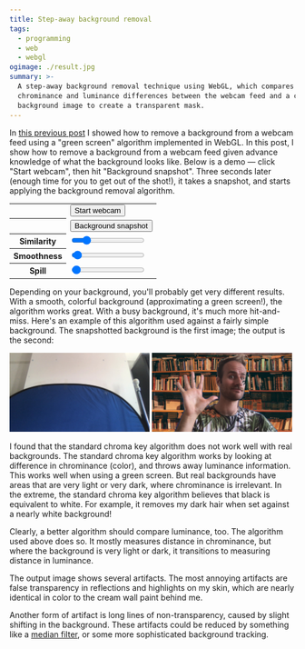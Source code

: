 ```yaml
---
title: Step-away background removal
tags:
  - programming
  - web
  - webgl
ogimage: ./result.jpg
summary: >-
  A step-away background removal technique using WebGL, which compares both
  chrominance and luminance differences between the webcam feed and a captured
  background image to create a transparent mask.
---
```


In [this previous post](/2020/08/11/production-ready-green-screen-in-the-browser/) 
I showed how to remove a background from a webcam feed
using a "green screen" algorithm implemented in WebGL.
In this post, 
I show how to remove a background from a webcam feed
given advance knowledge of what the background looks like.
Below is a demo &mdash;
click "Start webcam",
then hit "Background snapshot".
Three seconds later (enough time for you to get out of the shot!),
it takes a snapshot,
and starts applying the background removal algorithm.

<video id="webcamVideo" style="display: none;"></video>
<canvas id="display" style="background-image: url(./bookshelf.jpg); background-size: cover;  max-width: initial"></canvas>
<table>
  <tbody>
    <tr><th></th><td><button onclick="startWebcam(); this.parentElement.removeChild(this)">Start webcam</button></td></tr>
    <tr><th></th><td><button onclick="backgroundSnapshot()">Background snapshot</button></td></tr>
    <tr><th>Similarity</th><td><input type="range" id="similarity" min="0" max="0.3" step="0.001" value="0.05" /></td></tr>
    <tr><th>Smoothness</th><td><input type="range" id="smoothness" min="0" max="1" step="0.001" value="0.03" /></td></tr>
    <tr><th>Spill</th><td><input type="range" id="spill" min="0" max="10" step="0.001" value="0.1" /></td></tr>
  </tbody>
</table>

Depending on your background,
you'll probably get very different results.
With a smooth, colorful background (approximating a green screen!),
the algorithm works great.
With a busy background,
it's much more hit-and-miss.
Here's an example of this algorithm used against a fairly simple background.
The snapshotted background is the first image; the output is the second:

<div>
  <img style="width: 49%;" src="./background.jpg" />
  <img style="width: 49%;" src="./result.jpg" />
</div>

I found that the standard chroma key algorithm does not work well with real backgrounds.
The standard chroma key algorithm works by looking at difference in chrominance (color),
and throws away luminance information.
This works well when using a green screen.
But real backgrounds have areas that are very light or very dark,
where chrominance is irrelevant.
In the extreme, the standard chroma key algorithm believes that black is equivalent to white.
For example, it removes my dark hair when set against a nearly white background!

Clearly, a better algorithm should compare luminance, too.
The algorithm used above does so.
It mostly measures distance in chrominance,
but where the background is very light or dark,
it transitions to measuring distance in luminance.

The output image shows several artifacts.
The most annoying artifacts are false transparency in reflections and highlights on my skin,
which are nearly identical in color to the cream wall paint behind me.

Another form of artifact is long lines of non-transparency,
caused by slight shifting in the background.
These artifacts could be reduced by something like a [median filter](https://en.wikipedia.org/wiki/Median_filter),
or some more sophisticated background tracking.

<script id="fragment-shader" type="glsl">
  precision mediump float;
  
  uniform sampler2D frame;
  uniform sampler2D background;

  uniform float texWidth;
  uniform float texHeight;

  uniform float similarity;
  uniform float smoothness;
  uniform float spill;

  // From https://github.com/libretro/glsl-shaders/blob/master/nnedi3/shaders/rgb-to-yuv.glsl
  vec3 RGBtoYUV(vec3 rgb) {
    return vec3(
      rgb.r * 0.299  + rgb.g * 0.587  + rgb.b * 0.114,
      rgb.r * -0.169 + rgb.g * -0.331 + rgb.b *  0.5    + 0.5,
      rgb.r *  0.5   + rgb.g * -0.419 + rgb.b * -0.081  + 0.5
    );
  }

  // Where the background is very light or very dark, 
  // chroma difference stops being a useful measure,
  // and luma difference becomes more useful.
  float LightnessDistProportion(float l) {
    return pow(l, 10.) + pow((1. - l), 10.);
  }

  vec4 ProcessChromaKey(vec2 texCoord) {
    vec4 rgba = texture2D(frame, texCoord);
    vec4 background_rgba = texture2D(background, texCoord);

    vec3 yuv = RGBtoYUV(rgba.rgb);
    vec3 background_yuv = RGBtoYUV(background_rgba.rgb);

    float chromaDist = distance(yuv.yz, background_yuv.yz);
    float lightnessDist = distance(yuv.x, background_yuv.x) * spill;

    float dist = mix(chromaDist, lightnessDist, LightnessDistProportion(background_yuv.x));

    float baseMask = dist - similarity;
    float fullMask = pow(clamp(baseMask / smoothness, 0., 1.), 1.5);
    rgba.a = fullMask;

    float spillVal = pow(clamp(baseMask / spill, 0., 1.), 1.5);
    float desat = clamp(rgba.r * 0.2126 + rgba.g * 0.7152 + rgba.b * 0.0722, 0., 1.);
    rgba.rgb = mix(vec3(desat, desat, desat), rgba.rgb, spillVal);

    return rgba;
  }

  void main(void) {
    vec2 texCoord = vec2(gl_FragCoord.x/texWidth, 1.0 - (gl_FragCoord.y/texHeight));
    gl_FragColor = ProcessChromaKey(texCoord);
  }
</script>

<script type="text/javascript">
  const webcamVideoEl = document.getElementById("webcamVideo");
  const displayCanvasEl = document.getElementById("display");
  const gl = displayCanvasEl.getContext("webgl", { premultipliedAlpha: false });

  const vs = gl.createShader(gl.VERTEX_SHADER);
  gl.shaderSource(vs, 'attribute vec2 c; void main(void) { gl_Position=vec4(c, 0.0, 1.0); }');
  gl.compileShader(vs);

  const fs = gl.createShader(gl.FRAGMENT_SHADER);
  gl.shaderSource(fs, document.getElementById("fragment-shader").innerText);
  gl.compileShader(fs);
  if (!gl.getShaderParameter(fs, gl.COMPILE_STATUS)) {
    console.error(gl.getShaderInfoLog(fs));
  }

  const prog = gl.createProgram();
  gl.attachShader(prog, vs);
  gl.attachShader(prog, fs);
  gl.linkProgram(prog);
  gl.useProgram(prog);

  const vb = gl.createBuffer();
  gl.bindBuffer(gl.ARRAY_BUFFER, vb);
  gl.bufferData(gl.ARRAY_BUFFER, new Float32Array([ -1,1,  -1,-1,  1,-1,  1,1 ]), gl.STATIC_DRAW);

  const coordLoc = gl.getAttribLocation(prog, 'c');
  gl.vertexAttribPointer(coordLoc, 2, gl.FLOAT, false, 0, 0);
  gl.enableVertexAttribArray(coordLoc);

  gl.activeTexture(gl.TEXTURE0);
  const frame = gl.createTexture();
  gl.bindTexture(gl.TEXTURE_2D, frame);
  gl.texParameteri(gl.TEXTURE_2D, gl.TEXTURE_WRAP_S, gl.CLAMP_TO_EDGE);
  gl.texParameteri(gl.TEXTURE_2D, gl.TEXTURE_WRAP_T, gl.CLAMP_TO_EDGE);
  gl.texParameteri(gl.TEXTURE_2D, gl.TEXTURE_MIN_FILTER, gl.LINEAR);
  
  gl.activeTexture(gl.TEXTURE1);
  const background = gl.createTexture();
  gl.bindTexture(gl.TEXTURE_2D, background);
  gl.texParameteri(gl.TEXTURE_2D, gl.TEXTURE_WRAP_S, gl.CLAMP_TO_EDGE);
  gl.texParameteri(gl.TEXTURE_2D, gl.TEXTURE_WRAP_T, gl.CLAMP_TO_EDGE);
  gl.texParameteri(gl.TEXTURE_2D, gl.TEXTURE_MIN_FILTER, gl.LINEAR);

  const frameTexLoc = gl.getUniformLocation(prog, "frame");
  const backgroundTexLoc = gl.getUniformLocation(prog, "background");
  const texWidthLoc = gl.getUniformLocation(prog, "texWidth");
  const texHeightLoc = gl.getUniformLocation(prog, "texHeight");
  const similarityLoc = gl.getUniformLocation(prog, "similarity");
  const smoothnessLoc = gl.getUniformLocation(prog, "smoothness");
  const spillLoc = gl.getUniformLocation(prog, "spill");

  function startWebcam() {
    navigator.mediaDevices.getUserMedia({ video: { 
        facingMode: "user",
        width: { ideal: 1280 },
        height: { ideal: 720 } } }).then(stream => {
      webcamVideoEl.srcObject = stream;
      webcamVideoEl.play();
      function processFrame(now, metadata) {
        displayCanvasEl.width = metadata.width;
        displayCanvasEl.height = metadata.height;
        gl.viewport(0, 0, metadata.width, metadata.height);
        gl.activeTexture(gl.TEXTURE0);
        gl.texImage2D(gl.TEXTURE_2D, 0, gl.RGB, gl.RGB, gl.UNSIGNED_BYTE, webcamVideoEl);
        gl.uniform1i(frameTexLoc, 0);
        gl.uniform1i(backgroundTexLoc, 1);
        gl.uniform1f(texWidthLoc, metadata.width);
        gl.uniform1f(texHeightLoc, metadata.height);
        gl.uniform1f(similarityLoc, parseFloat(document.getElementById("similarity").value));
        gl.uniform1f(smoothnessLoc, parseFloat(document.getElementById("smoothness").value));
        gl.uniform1f(spillLoc, parseFloat(document.getElementById("spill").value));
        gl.drawArrays(gl.TRIANGLE_FAN, 0, 4);
        webcamVideoEl.requestVideoFrameCallback(processFrame);
      }
      webcamVideoEl.requestVideoFrameCallback(processFrame);
    }).catch(error => {
      console.error(error);
    });
  }

  function backgroundSnapshot() {
    setTimeout(() => {
      gl.activeTexture(gl.TEXTURE1);
      gl.texImage2D(gl.TEXTURE_2D, 0, gl.RGB, gl.RGB, gl.UNSIGNED_BYTE, webcamVideoEl);
    }, 3000);
  }
</script>
